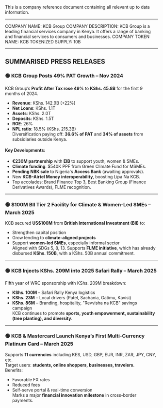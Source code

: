 This is a company reference document containing all relevant up to data information.

----
COMPANY NAME: KCB Group
COMPANY DESCRIPTION: KCB Group is a leading financial services company in Kenya. It offers a range of banking and financial services to consumers and businesses.
COMPANY TOKEN NAME:  KCB
TOKENIZED SUPPLY: 10B

----
SUMMARISED PRESS RELEASES
----

### 🟢 **KCB Group Posts 49% PAT Growth – Nov 2024**  
KCB Group’s **Profit After Tax rose 49%** to **KShs. 45.8B** for the first 9 months of 2024.  
- **Revenue**: KShs. 142.9B (+22%)  
- **Net Loans**: KShs. 1.1T  
- **Assets**: KShs. 2.0T  
- **Deposits**: KShs. 1.5T  
- **ROE**: 26%  
- **NPL ratio**: 18.5% (KShs. 215.3B)  
Diversification paying off: **36.6% of PAT** and **34% of assets** from subsidiaries outside Kenya.

#### Key Developments:
- **€230M partnership** with **EIB** to support youth, women & SMEs.  
- **Climate funding**: $540K PPF from Green Climate Fund for MSMEs.  
- **Pending NBK sale** to Nigeria's **Access Bank** (awaiting approvals).  
- New **KCB–Airtel Money interoperability**, boosting Lipa Na KCB.  
- Top accolades: Brand Finance Top 3, Best Banking Group (Finance Derivatives Awards), FLME recognition.

---

### 🟢 **$100M BII Tier 2 Facility for Climate & Women-Led SMEs – March 2025**  
KCB secured **US$100M** from **British International Investment (BII)** to:  
- Strengthen capital position  
- Grow lending to **climate-aligned projects**  
- Support **women-led SMEs**, especially informal sector  
Aligned with SDGs 5, 8, 13. Supports **FLME initiative**, which has already disbursed **KShs. 150B**, with a KShs. 50B annual commitment.

---

### 🟢 **KCB Injects KShs. 209M into 2025 Safari Rally – March 2025**  
Fifth year of WRC sponsorship with KShs. 209M breakdown:  
- **KShs. 100M** – Safari Rally Kenya logistics  
- **KShs. 23M** – Local drivers (Patel, Sachania, Gatimu, Kavisi)  
- **KShs. 86M** – Branding, hospitality, "Revvisha na KCB" savings campaign  
KCB continues to promote **sports, youth empowerment, sustainability (tree planting), and diversity**.

---

### 🟢 **KCB & Mastercard Launch Kenya’s First Multi-Currency Platinum Card – March 2025**  
Supports **11 currencies** including KES, USD, GBP, EUR, INR, ZAR, JPY, CNY, etc.  
Target users: **students, online shoppers, businesses, travelers**.  
Benefits:  
- Favorable FX rates  
- Reduced fees  
- Self-serve portal & real-time conversion  
Marks a major **financial innovation milestone** in cross-border payments.

